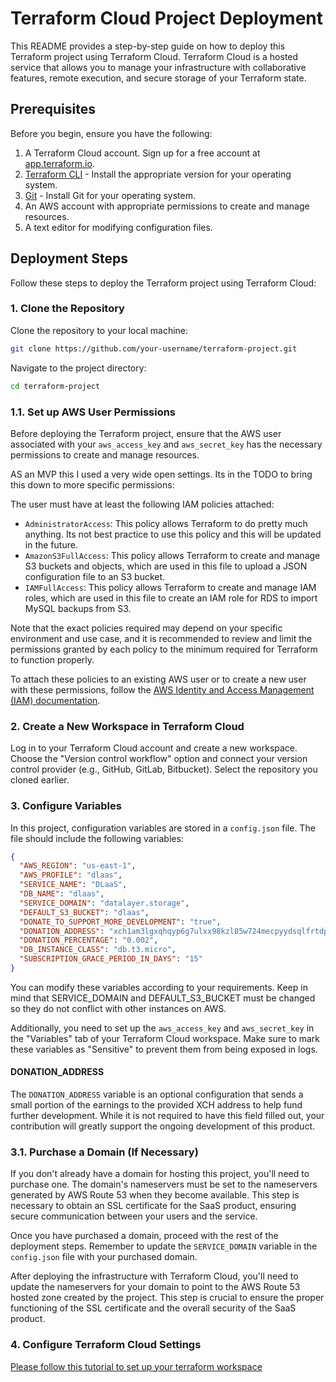# Terraform Cloud Project Deployment

This README provides a step-by-step guide on how to deploy this Terraform project using Terraform Cloud. Terraform Cloud is a hosted service that allows you to manage your infrastructure with collaborative features, remote execution, and secure storage of your Terraform state.

## Prerequisites

Before you begin, ensure you have the following:

1. A Terraform Cloud account. Sign up for a free account at [app.terraform.io](https://app.terraform.io/signup/account).
2. [Terraform CLI](https://www.terraform.io/downloads.html) - Install the appropriate version for your operating system.
3. [Git](https://git-scm.com/downloads) - Install Git for your operating system.
4. An AWS account with appropriate permissions to create and manage resources.
5. A text editor for modifying configuration files.

## Deployment Steps

Follow these steps to deploy the Terraform project using Terraform Cloud:

### 1. Clone the Repository

Clone the repository to your local machine:

```bash
git clone https://github.com/your-username/terraform-project.git
```

Navigate to the project directory:

```bash
cd terraform-project
```

### 1.1. Set up AWS User Permissions

Before deploying the Terraform project, ensure that the AWS user associated with your `aws_access_key` and `aws_secret_key` has the necessary permissions to create and manage resources. 

AS an MVP this I used a very wide open settings. Its in the TODO to bring this down to more specific permissions:

The user must have at least the following IAM policies attached:

- `AdministratorAccess`: This policy allows Terraform to do pretty much anything. Its not best practice to use this policy and this will be updated in the future.
- `AmazonS3FullAccess`: This policy allows Terraform to create and manage S3 buckets and objects, which are used in this file to upload a JSON configuration file to an S3 bucket.
- `IAMFullAccess`: This policy allows Terraform to create and manage IAM roles, which are used in this file to create an IAM role for RDS to import MySQL backups from S3.

Note that the exact policies required may depend on your specific environment and use case, and it is recommended to review and limit the permissions granted by each policy to the minimum required for Terraform to function properly.

To attach these policies to an existing AWS user or to create a new user with these permissions, follow the [AWS Identity and Access Management (IAM) documentation](https://docs.aws.amazon.com/IAM/latest/UserGuide/getting-started_create-admin-group.html).

### 2. Create a New Workspace in Terraform Cloud

Log in to your Terraform Cloud account and create a new workspace. Choose the "Version control workflow" option and connect your version control provider (e.g., GitHub, GitLab, Bitbucket). Select the repository you cloned earlier.

### 3. Configure Variables

In this project, configuration variables are stored in a `config.json` file. The file should include the following variables:

```json
{
  "AWS_REGION": "us-east-1",
  "AWS_PROFILE": "dlaas",
  "SERVICE_NAME": "DLaaS",
  "DB_NAME": "dlaas",
  "SERVICE_DOMAIN": "datalayer.storage",
  "DEFAULT_S3_BUCKET": "dlaas",
  "DONATE_TO_SUPPORT_MORE_DEVELOPMENT": "true",
  "DONATION_ADDRESS": "xch1am3lgxqhqyp6g7ulxx98kzl85w724mecpyydsqlfrtdpme9strwsacnsx7",
  "DONATION_PERCENTAGE": "0.002",
  "DB_INSTANCE_CLASS": "db.t3.micro",
  "SUBSCRIPTION_GRACE_PERIOD_IN_DAYS": "15"
}
```

You can modify these variables according to your requirements. Keep in mind that SERVICE_DOMAIN and DEFAULT_S3_BUCKET must be changed so they do not conflict with other instances on AWS.

Additionally, you need to set up the `aws_access_key` and `aws_secret_key` in the "Variables" tab of your Terraform Cloud workspace. Make sure to mark these variables as "Sensitive" to prevent them from being exposed in logs.

#### DONATION_ADDRESS

The `DONATION_ADDRESS` variable is an optional configuration that sends a small portion of the earnings to the provided XCH address to help fund further development. While it is not required to have this field filled out, your contribution will greatly support the ongoing development of this product.

### 3.1. Purchase a Domain (If Necessary)

If you don't already have a domain for hosting this project, you'll need to purchase one. The domain's nameservers must be set to the nameservers generated by AWS Route 53 when they become available. This step is necessary to obtain an SSL certificate for the SaaS product, ensuring secure communication between your users and the service.

Once you have purchased a domain, proceed with the rest of the deployment steps. Remember to update the `SERVICE_DOMAIN` variable in the `config.json` file with your purchased domain.

After deploying the infrastructure with Terraform Cloud, you'll need to update the nameservers for your domain to point to the AWS Route 53 hosted zone created by the project. This step is crucial to ensure the proper functioning of the SSL certificate and the overall security of the SaaS product.

### 4. Configure Terraform Cloud Settings

[Please follow this tutorial to set up your terraform workspace](https://developer.hashicorp.com/terraform/tutorials/automation/github-actions)